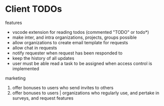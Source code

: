 # Client TODOs

features

-   vscode extension for reading todos (commented "TODO" or todo\*)
-   make inter, and intra organizations, projects, groups possible
-   allow organizations to create email template for requests
-   allow chat in requests
-   notify requester when request has been responded to
-   keep the history of all updates
-   user must be able read a task to be assigned when access control is implemented

marketing

1. offer bonuses to users who send invites to others
2. offer bonuses to users | organizations who regularly use, and pertake in surveys, and request features
